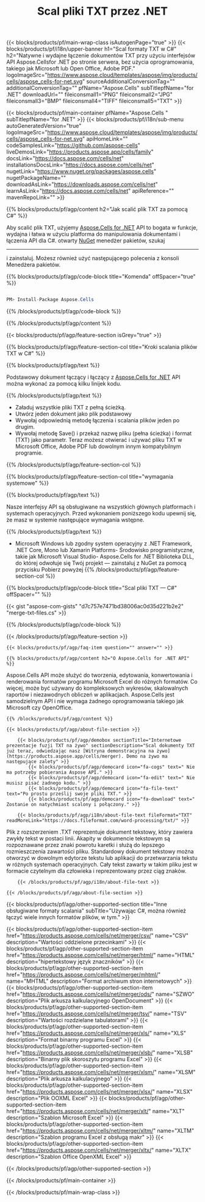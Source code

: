 ﻿---
title: Scal pliki TXT przez .NET 
weight: 7350
url: /pl/net/merger/txt/ 
description: C# kod źródłowy do łączenia dokumentów TXT na platformach .NET Framework, .NET Core, Mono lub Xamarin.
---
{{< blocks/products/pf/main-wrap-class isAutogenPage="true" >}}
{{< blocks/products/pf/i18n/upper-banner h1="Scal formaty TXT w C#" h2="Natywne i wydajne łączenie dokumentów TXT przy użyciu interfejsów API Aspose.Cellsfor .NET po stronie serwera, bez użycia oprogramowania, takiego jak Microsoft lub Open Office, Adobe PDF." logoImageSrc="https://www.aspose.cloud/templates/aspose/img/products/cells/aspose_cells-for-net.svg" sourceAdditionalConversionTag="" additionalConversionTag="" pfName="Aspose.Cells" subTitlepfName="for .NET" downloadUrl="" fileiconsmall1="PNG" fileiconsmall2="JPG" fileiconsmall3="BMP" fileiconsmall4="TIFF" fileiconsmall5="TXT" >}}

{{< blocks/products/pf/main-container pfName="Aspose.Cells " subTitlepfName="for .NET" >}}
{{< blocks/products/pf/i18n/sub-menu autoGeneratedVersion="true" logoImageSrc="https://www.aspose.cloud/templates/aspose/img/products/cells/aspose_cells-for-net.svg" apiHomeLink="" codeSamplesLink="https://github.com/aspose-cells" liveDemosLink="https://products.aspose.app/cells/family" docsLink="https://docs.aspose.com/cells/net" installationsDocsLink="https://docs.aspose.com/cells/net" nugetLink="https://www.nuget.org/packages/aspose.cells" nugetPackageName="" downloadAsLink="https://downloads.aspose.com/cells/net" learnAsLink="https://docs.aspose.com/cells/net" apiReference="" mavenRepoLink="" >}}

{{% blocks/products/pf/agp/content h2="Jak scalić plik TXT za pomocą C#" %}}

 Aby scalić plik TXT, użyjemy
 [Aspose.Cells for .NET](https://products.aspose.com/cells/net) 
 API to bogata w funkcje, wydajna i łatwa w użyciu platforma do manipulowania dokumentami i łączenia API dla C#. otwarty
 [NuGet](https://www.nuget.org/packages/aspose.cells) 
 menedżer pakietów, szukaj
 ***** 
 i zainstaluj. Możesz również użyć następującego polecenia z konsoli Menedżera pakietów.

{{% blocks/products/pf/agp/code-block title="Komenda" offSpacer="true" %}}

```cs

PM> Install-Package Aspose.Cells


```

{{% /blocks/products/pf/agp/code-block %}}

{{% /blocks/products/pf/agp/content %}}

{{< blocks/products/pf/agp/feature-section isGrey="true" >}}

{{% blocks/products/pf/agp/feature-section-col title="Kroki scalania plików TXT w C#" %}}

{{% blocks/products/pf/agp/text %}}

 Podstawowy dokument łączący i łączący z
 [Aspose.Cells for .NET](https://products.aspose.com/cells/net) 
 API można wykonać za pomocą kilku linijek kodu.

{{% /blocks/products/pf/agp/text %}}

+ Załaduj wszystkie pliki TXT z pełną ścieżką.
+ Utwórz jeden dokument jako plik podstawowy
+ Wywołaj odpowiednią metodę łączenia i scalania plików jeden po drugim.
+ Wywołaj metodę Save() i przekaż nazwę pliku (pełna ścieżka) i format (TXT) jako parametr.
Teraz możesz otwierać i używać pliku TXT w Microsoft Office, Adobe PDF lub dowolnym innym kompatybilnym programie.

{{% /blocks/products/pf/agp/feature-section-col %}}

{{% blocks/products/pf/agp/feature-section-col title="wymagania systemowe" %}}

{{% blocks/products/pf/agp/text %}}

 Nasze interfejsy API są obsługiwane na wszystkich głównych platformach i systemach operacyjnych. Przed wykonaniem poniższego kodu upewnij się, że masz w systemie następujące wymagania wstępne.

{{% /blocks/products/pf/agp/text %}}

- Microsoft Windows lub zgodny system operacyjny z .NET Framework, .NET Core, Mono lub Xamarin Platforms- Środowisko programistyczne, takie jak Microsoft Visual Studio- Aspose.Cells for .NET Biblioteka DLL, do której odwołuje się Twój projekt — zainstaluj z NuGet za pomocą przycisku Pobierz powyżej
{{% /blocks/products/pf/agp/feature-section-col %}}

{{% blocks/products/pf/agp/code-block title="Scal pliki TXT — C#" offSpacer="" %}}

{{< gist "aspose-com-gists" "d7c757e7471bd38006ac0d35d221b2e2" "merge-txt-files.cs" >}}

{{% /blocks/products/pf/agp/code-block %}}

{{< /blocks/products/pf/agp/feature-section >}}

    {{< blocks/products/pf/agp/faq-item question="" answer="" >}}
 

<!-- aboutfile Starts -->

    {{% blocks/products/pf/agp/content h2="O Aspose.Cells for .NET API" %}}

 Aspose.Cells API może służyć do tworzenia, edytowania, konwertowania i renderowania formatów programu Microsoft Excel do różnych formatów. Co więcej, może być używany do kompleksowych wykresów, skalowalnych raportów i niezawodnych obliczeń w aplikacjach. Aspose.Cells jest samodzielnym API i nie wymaga żadnego oprogramowania takiego jak Microsoft czy OpenOffice.  



    {{% /blocks/products/pf/agp/content %}}

    {{< blocks/products/pf/agp/about-file-section >}}

        {{< blocks/products/pf/agp/demobox sectionTitle="Internetowe prezentacje fuzji TXT na żywo" sectionDescription="Scal dokumenty TXT już teraz, odwiedzając nasz [Witryna demonstracyjna na żywo](https://products.aspose.app/cells/merger). Demo na żywo ma następujące zalety" >}}
            {{< blocks/products/pf/agp/democard icon="fa-cogs" text=" Nie ma potrzeby pobierania Aspose API." >}}
            {{< blocks/products/pf/agp/democard icon="fa-edit" text=" Nie musisz pisać żadnego kodu." >}}
            {{< blocks/products/pf/agp/democard icon="fa-file-text" text="Po prostu prześlij swoje pliki TXT." >}}
            {{< blocks/products/pf/agp/democard icon="fa-download" text=" Zostanie on natychmiast scalony i połączony." >}}

        {{< blocks/products/pf/agp/i18n/about-file-text fileFormat="TXT" readMoreLink="https://docs.fileformat.com/word-processing/txt/" >}}
Plik z rozszerzeniem .TXT reprezentuje dokument tekstowy, który zawiera zwykły tekst w postaci linii. Akapity w dokumencie tekstowym są rozpoznawane przez znaki powrotu karetki i służą do lepszego rozmieszczenia zawartości pliku. Standardowy dokument tekstowy można otworzyć w dowolnym edytorze tekstu lub aplikacji do przetwarzania tekstu w różnych systemach operacyjnych. Cały tekst zawarty w takim pliku jest w formacie czytelnym dla człowieka i reprezentowany przez ciąg znaków. 

        {{< /blocks/products/pf/agp/i18n/about-file-text >}}

    {{< /blocks/products/pf/agp/about-file-section >}}

<!-- aboutfile Ends -->

{{< blocks/products/pf/agp/other-supported-section title="Inne obsługiwane formaty scalania" subTitle="Używając C#, można również łączyć wiele innych formatów plików, w tym." >}}

{{< blocks/products/pf/agp/other-supported-section-item href="https://products.aspose.com/cells/net/merger/csv/" name="CSV" description="Wartości oddzielone przecinkami" >}}
{{< blocks/products/pf/agp/other-supported-section-item href="https://products.aspose.com/cells/net/merger/html/" name="HTML" description="hipertekstowy język znaczników" >}}
{{< blocks/products/pf/agp/other-supported-section-item href="https://products.aspose.com/cells/net/merger/mhtml/" name="MHTML" description="Format archiwum stron internetowych" >}}
{{< blocks/products/pf/agp/other-supported-section-item href="https://products.aspose.com/cells/net/merger/ods/" name="SZWO" description="Plik arkusza kalkulacyjnego OpenDocument" >}}
{{< blocks/products/pf/agp/other-supported-section-item href="https://products.aspose.com/cells/net/merger/tsv/" name="TSV" description="Wartości rozdzielane tabulatorami" >}}
{{< blocks/products/pf/agp/other-supported-section-item href="https://products.aspose.com/cells/net/merger/xls/" name="XLS" description="Format binarny programu Excel" >}}
{{< blocks/products/pf/agp/other-supported-section-item href="https://products.aspose.com/cells/net/merger/xlsb/" name="XLSB" description="Binarny plik skoroszytu programu Excel" >}}
{{< blocks/products/pf/agp/other-supported-section-item href="https://products.aspose.com/cells/net/merger/xlsm/" name="XLSM" description="Plik arkusza kalkulacyjnego" >}}
{{< blocks/products/pf/agp/other-supported-section-item href="https://products.aspose.com/cells/net/merger/xlsx/" name="XLSX" description="Plik OOXML Excel" >}}
{{< blocks/products/pf/agp/other-supported-section-item href="https://products.aspose.com/cells/net/merger/xlt/" name="XLT" description="Szablon Microsoft Excel" >}}
{{< blocks/products/pf/agp/other-supported-section-item href="https://products.aspose.com/cells/net/merger/xltm/" name="XLTM" description="Szablon programu Excel z obsługą makr" >}}
{{< blocks/products/pf/agp/other-supported-section-item href="https://products.aspose.com/cells/net/merger/xltx/" name="XLTX" description="Szablon Office OpenXML Excel" >}}

{{< /blocks/products/pf/agp/other-supported-section >}}

{{< /blocks/products/pf/main-container >}}
    
{{< /blocks/products/pf/main-wrap-class >}}